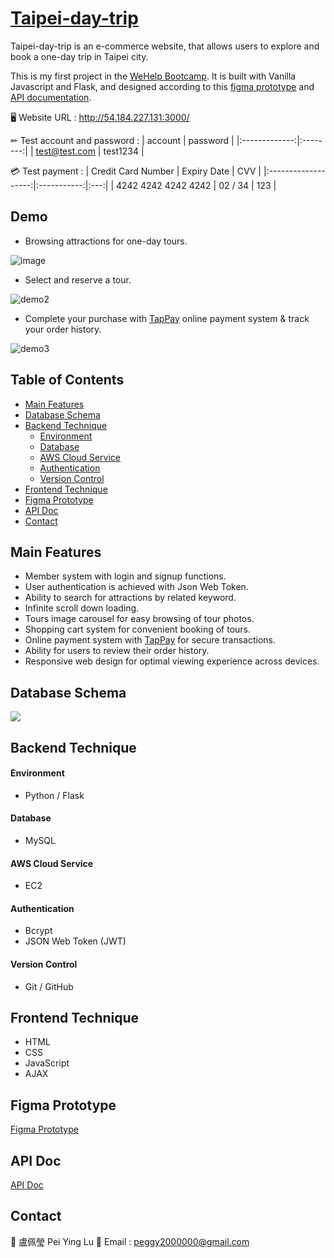 # [Taipei-day-trip](http://54.184.227.131:3000/)
Taipei-day-trip is an e-commerce website, that allows users to explore and book a one-day trip in Taipei city.

This is my first project in the [WeHelp Bootcamp](https://wehelp.tw/). It is built with Vanilla Javascript and Flask, and designed according to this [figma prototype](https://www.figma.com/file/MZkYBH31H5gyLoZoZq116j) and [API documentation](https://app.swaggerhub.com/apis-docs/padax/taipei-day-trip/1.1.0).


🖥️ Website URL : http://54.184.227.131:3000/

✏ Test account and password :
|    account    | password |
|:-------------:|:--------:|
| test@test.com | test1234 |

💳 Test payment :
| Credit Card Number  | Expiry Date | CVV |
|:-------------------:|:-----------:|:---:|
| 4242 4242 4242 4242 |    02 / 34    | 123 |

## Demo
* Browsing attractions for one-day tours.

![image](demo/demo1.gif) </br>

* Select and reserve a tour.

![demo2](https://user-images.githubusercontent.com/111441731/224048208-d7ec05bc-8a27-4477-98e9-518f74bd7273.gif)

* Complete your purchase with [TapPay](https://www.tappaysdk.com/) online payment system & track your order history.

![demo3](https://user-images.githubusercontent.com/111441731/224048224-88571e0a-c762-41c4-8661-e5f6e4433c6a.gif)


## Table of Contents 
- [Main Features](#main-features)
- [Database Schema](#database-schema)
- [Backend Technique](#backend-technique)
    - [Environment](#environment)
    - [Database](#database)
    - [AWS Cloud Service](#aws-cloud-service)
    - [Authentication](#authentication)
    - [Version Control](#version-control)
- [Frontend Technique](#frontend-technique)
- [Figma Prototype](#figma-prototype)
- [API Doc](#api-doc)
- [Contact](#contact)

## Main Features
* Member system with login and signup functions.
* User authentication is achieved with Json Web Token.
* Ability to search for attractions by related keyword.
* Infinite scroll down loading.
* Tours image carousel for easy browsing of tour photos.
* Shopping cart system for convenient booking of tours.
* Online payment system with [TapPay](https://www.tappaysdk.com/) for secure transactions.
* Ability for users to review their order history.
* Responsive web design for optimal viewing experience across devices.

## Database Schema
![](https://i.imgur.com/4CscVsJ.png)

## Backend Technique

#### Environment
* Python / Flask

#### Database
* MySQL

#### AWS Cloud Service
* EC2

#### Authentication
* Bcrypt
* JSON Web Token (JWT)

#### Version Control
* Git / GitHub

## Frontend Technique
* HTML
* CSS
* JavaScript
* AJAX

## Figma Prototype
[Figma Prototype](https://www.figma.com/file/MZkYBH31H5gyLoZoZq116j)

## API Doc
[API Doc](https://app.swaggerhub.com/apis-docs/padax/taipei-day-trip/1.1.0)

## Contact
🍭 盧佩瑩 Pei Ying Lu
📧 Email : peggy2000000@gmail.com
